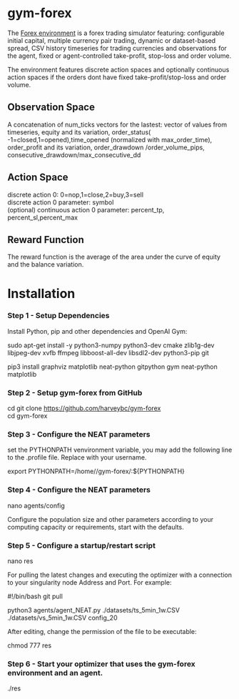 # gym-forex

The [Forex environment](https://github.com/harveybc/gym-forex) is a forex
trading simulator featuring: configurable initial capital, multiple currency pair
trading, dynamic or dataset-based spread, CSV history timeseries for trading
currencies and observations for the agent, fixed or agent-controlled take-profit, stop-loss and order volume.

The environment features discrete action spaces and optionally continuous
action spaces if the orders dont have fixed take-profit/stop-loss and order
volume.

## Observation Space

A concatenation of num_ticks vectors for the lastest: 
vector of values from timeseries, equity and its variation, 
order_status( -1=closed,1=opened),time_opened (normalized with
max_order_time), order_profit and its variation, order_drawdown
/order_volume_pips,  consecutive_drawdown/max_consecutive_dd

## Action Space

discrete action 0: 0=nop,1=close,2=buy,3=sell  
discrete action 0 parameter: symbol  
(optional) continuous action 0 parameter: percent_tp, percent_sl,percent_max  

## Reward Function

The reward function is the average of the area under the curve of equity and the 
balance variation.

# Installation
### Step 1 - Setup Dependencies

Install Python, pip and other dependencies and OpenAI Gym:  

sudo apt-get install -y python3-numpy python3-dev cmake zlib1g-dev libjpeg-dev xvfb ffmpeg libboost-all-dev libsdl2-dev python3-pip git

pip3 install graphviz matplotlib neat-python gitpython gym neat-python matplotlib

### Step 2 - Setup gym-forex from GitHub

cd 
git clone https://github.com/harveybc/gym-forex  
cd gym-forex  

### Step 3 - Configure the NEAT parameters

set the PYTHONPATH venvironment variable, you may add the following line to the .profile file. Replace <username> with your username.

export PYTHONPATH=/home/<username>/gym-forex/:${PYTHONPATH}
  
### Step 4 - Configure the NEAT parameters

nano agents/config  

Configure the population size and other parameters according to your computing 
capacity or requirements, start with the defaults.

### Step 5 - Configure a startup/restart script

nano res  

For pulling the latest changes and executing the optimizer with a connection to 
your singularity node Address and Port. For example:  

#!/bin/bash
git pull

python3 agents/agent_NEAT.py ./datasets/ts_5min_1w.CSV ./datasets/vs_5min_1w.CSV config_20

After editing, change the permission of the file to be executable:  

chmod 777 res  

### Step 6 - Start your optimizer that uses the gym-forex environment and an agent.

./res  


